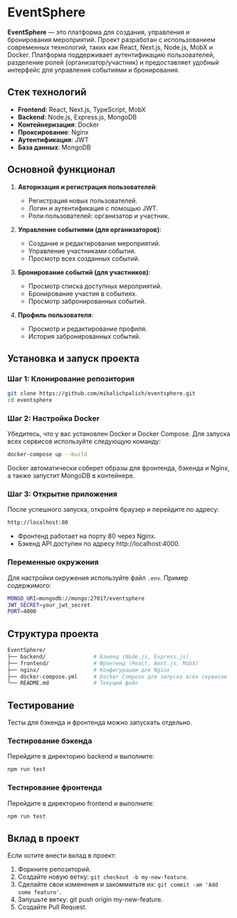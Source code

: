 # EventSphere

**EventSphere** — это платформа для создания, управления и бронирования мероприятий. Проект разработан с использованием современных технологий, таких как React, Next.js, Node.js, MobX и Docker. Платформа поддерживает аутентификацию пользователей, разделение ролей (организатор/участник) и предоставляет удобный интерфейс для управления событиями и бронирования.

## Стек технологий

- **Frontend**: React, Next.js, TypeScript, MobX
- **Backend**: Node.js, Express.js, MongoDB
- **Контейнеризация**: Docker
- **Проксирование**: Nginx
- **Аутентификация**: JWT
- **База данных**: MongoDB

## Основной функционал

1. **Авторизация и регистрация пользователей**:
   - Регистрация новых пользователей.
   - Логин и аутентификация с помощью JWT.
   - Роли пользователей: организатор и участник.

2. **Управление событиями (для организаторов)**:
   - Создание и редактирование мероприятий.
   - Управление участниками события.
   - Просмотр всех созданных событий.

3. **Бронирование событий (для участников)**:
   - Просмотр списка доступных мероприятий.
   - Бронирование участия в событиях.
   - Просмотр забронированных событий.

4. **Профиль пользователя**:
   - Просмотр и редактирование профиля.
   - История забронированных событий.

## Установка и запуск проекта

### Шаг 1: Клонирование репозитория

```bash
git clone https://github.com/mihalichpalich/eventsphere.git
cd eventsphere
```

### Шаг 2: Настройка Docker

Убедитесь, что у вас установлен Docker и Docker Compose. Для запуска всех сервисов используйте следующую команду:

```bash
docker-compose up --build
```

Docker автоматически соберет образы для фронтенда, бэкенда и Nginx, а также запустит MongoDB в контейнере.

### Шаг 3: Открытие приложения

После успешного запуска, откройте браузер и перейдите по адресу:

```bash
http://localhost:80
```

- Фронтенд работает на порту 80 через Nginx.
- Бэкенд API доступен по адресу http://localhost:4000.

### Переменные окружения

Для настройки окружения используйте файл ```.env```. Пример содержимого:

```bash
MONGO_URI=mongodb://mongo:27017/eventsphere
JWT_SECRET=your_jwt_secret
PORT=4000
```


## Структура проекта

```bash
EventSphere/
├── backend/               # Бэкенд (Node.js, Express.js)
├── frontend/              # Фронтенд (React, Next.js, MobX)
├── nginx/                 # Конфигурации для Nginx
├── docker-compose.yml     # Docker Compose для запуска всех сервисов
└── README.md              # Текущий файл
```


## Тестирование

Тесты для бэкенда и фронтенда можно запускать отдельно.

### Тестирование бэкенда

Перейдите в директорию backend и выполните:

```bash
npm run test
```

### Тестирование фронтенда

Перейдите в директорию frontend и выполните:

```bash
npm run test
```


## Вклад в проект

Если хотите внести вклад в проект:

1. Форкните репозиторий.
2. Создайте новую ветку: ```git checkout -b my-new-feature```.
3. Сделайте свои изменения и закоммитьте их: ```git commit -am 'Add some feature'```.
4. Запушьте ветку: git push origin my-new-feature.
5. Создайте Pull Request.
